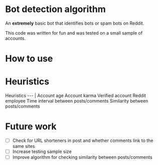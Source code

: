 # Bot detection algorithm
An **extremely** basic bot that identifies bots or spam bots on Reddit.

This code was written for fun and was tested on a small sample of accounts.


# How to use #

# Heuristics #
Heuristics 
--- | 
Account age
Account karma
Verified account
Reddit employee 
Time interval between posts/comments 
Similarity between posts/comments 

# Future work #
- [ ] Check for URL shorteners in post and whether comments link to the same sites 
- [ ] Increase testing sample size
- [ ] Improve algorithm for checking similarity between posts/comments
